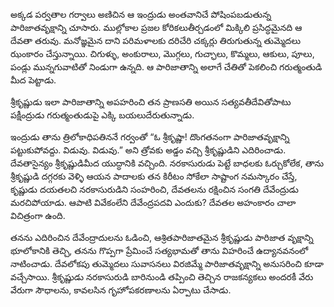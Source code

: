 ﻿అక్కడ పర్వతాల గర్వాలు అణిచిన ఆ ఇంద్రుడు అంతవానిచే పోషింపబడుతున్న పారిజాతవృక్షాన్ని చూసారు. ముల్లోకాల ప్రజల కోరికలుతీర్చడంలో మిక్కిలి ప్రసిద్ధమైనది ఆ దేవతా తరువు. మనోజ్ఞమైన దాని పరిమళాలకు దరిచేరి చక్కర్లు తిరుగుతున్న తుమ్మెదలు ఝంకారం చేస్తున్నాయి. చిగుళ్ళు, అంకురాలు, మొగ్గలు, గుచ్ఛాలు, కొమ్మలు, ఆకులు, పూలు, పండ్లు మున్నగువాటితో నిండుగా ఉన్నది. ఆ పారిజాతాన్ని అలాగే చేతితో పెకలించి గరుత్మంతుడి మీద పెట్టాడు. 

శ్రీకృష్ణుడు ఇలా పారిజాతాన్ని అపహరించి తన ప్రాణసతి అయిన సత్యవతీదేవితోపాటు పక్షీంద్రుడు గరుత్మంతుడుపై ఎక్కి బయలుదేరుతున్నాడు. 

ఇంద్రుడు తాను త్రిలోకాధిపతిననే గర్వంతో “ఓ శ్రీకృష్ణా! దొంగతనంగా పారిజాతవృక్షాన్ని పట్టుకుపోవద్దు. విడువు. విడువు.” అని త్రోవకు అడ్డం వచ్చి శ్రీకృష్ణుడిని ఎదిరించాడు. దేవతాసైన్యం శ్రీకృష్ణుడిమీద యుద్ధానికి వచ్చింది. నరకాసురుడు పెట్టే బాధలకు ఓర్చుకోలేక, తాను శ్రీకృష్ణుడి దగ్గరకు వెళ్ళి ఆయన పాదాలకు తన కిరీటం సోకేలా సాష్టాంగ నమస్కారం చేస్తే, కృష్ణుడు దయతలచి నరకాసురుడిని సంహరించి, దేవతలను రక్షించిన సంగతి దేవేంద్రుడు మరచిపోయాడు. ఆపాటి వివేకంలేని దేవేంద్రపదవి ఎందుకు? దేవతల అహంకారం చాలా విచిత్రంగా ఉంది. 

తనను ఎదిరించిన దేవేంద్రాదులను ఓడించి, ఆశ్రితపారిజాతమైన శ్రీకృష్ణుడు పారిజాత వృక్షాన్ని భూలోకానికి తెచ్చి, తనను గొప్పగా ప్రేమించే సత్యభామతో తాను విహరించే ఉద్యానవనంలో నాటించాడు. దేవలోకపు తుమ్మెదలు సువాసనలు విరజిమ్మే పారిజాతవృక్షాన్ని అనుసరించి కూడా వచ్చేసాయి. శ్రీకృష్ణుడు నరకాసురుడి బారినుండి తప్పించి తెచ్చిన రాజకన్యకలు అందరకీ వేరు వేరుగా సౌధాలను, కావలసిన గృహోపకరణాలను ఏర్పాటు చేసాడు. 

